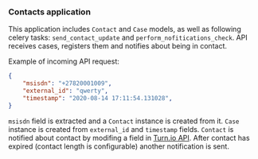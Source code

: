 ### Contacts application

This application includes `Contact` and `Case` models, as well as following celery tasks: `send_contact_update` and `perform_nofitications_check`.
API receives cases, registers them and notifies about being in contact.

Example of incoming API request:
```json
{
    "msisdn": "+27820001009",
    "external_id": "qwerty",
    "timestamp": "2020-08-14 17:11:54.131028",
}
```
`msisdn` field is extracted and a `Contact` instance is created from it.
`Case` instance is created from `external_id` and `timestamp` fields. `Contact` is notified about contact by modifing a field in [Turn.io API](https://whatsapp.turn.io/docs/index.html). After contact has expired (contact length is configurable) another notification is sent.